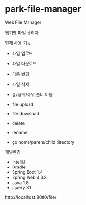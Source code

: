 # park-file-manager
Web File Manager

웹기반 파일 관리자

현재 사용 기능
- 파일 업로드
- 파일 다운로드
- 이름 변경
- 파일 삭제
- 홈/상위/하위 폴더 이동

- file upload
- file download
- delete
- rename
- go home/parent/child directory

개발환경
- IntelliJ
- Gradle
- Spring Boot 1.4
- Spring Web 4.3.2
- Java 1.8
- jquery 3.1

http://localhost:8080/file/